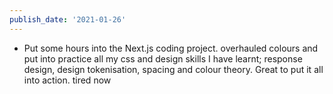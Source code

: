 ```yaml
---
publish_date: '2021-01-26'
---
```


- Put some hours into the Next.js coding project. overhauled colours and put into practice all my css and design skills I have learnt; response design, design tokenisation, spacing and colour theory. Great to put it all into action. tired now
